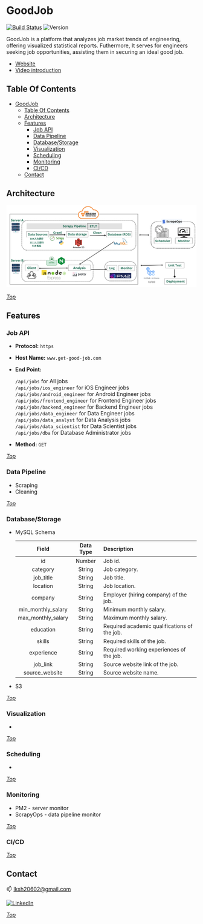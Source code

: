 # GoodJob


[![Build Status](https://github.com/networkx/networkx/workflows/test/badge.svg?branch=main)](https://github.com/rubywu0604/GoodJob/actions)
![Version](https://img.shields.io/badge/Version-1.0.0-blue.svg)

GoodJob is a platform that analyzes job market trends of engineering, offering visualized statistical reports. Futhermore, It serves for engineers seeking job opportunities, assisting them in securing an ideal good job.

- [Website](https://www.get-good-job.com)
- [Video introduction](https://drive.google.com/file/d/1bH5sI9850xf-Kc5xNKoD5UrVQQ5g55DD/view)

## Table Of Contents
- [GoodJob](#goodjob)
  - [Table Of Contents](#table-of-contents)
  - [Architecture](#architecture)
  - [Features](#features)
    - [Job API](#job-api)
    - [Data Pipeline](#data-pipeline)
    - [Database/Storage](#databasestorage)
    - [Visualization](#visualization)
    - [Scheduling](#scheduling)
    - [Monitoring](#monitoring)
    - [CI/CD](#cicd)
  - [Contact](#contact)
  
## Architecture

![Architecture](views/image/architecture.jpg)


_[Top](#table-of-contents)_

## Features

### Job API

* **Protocol:** `https`

* **Host Name:** `www.get-good-job.com`

* **End Point:** 
  
  `/api/jobs` for All jobs  
  `/api/jobs/ios_engineer` for iOS Engineer jobs  
  `/api/jobs/android_engineer` for Android Engineer jobs  
  `/api/jobs/frontend_engineer` for Frontend Engineer jobs  
  `/api/jobs/backend_engineer` for Backend Engineer jobs  
  `/api/jobs/data_engineer` for Data Engineer jobs  
  `/api/jobs/data_analyst` for Data Analysis jobs  
  `/api/jobs/data_scientist` for Data Scientist jobs  
  `/api/jobs/dba` for Database Administrator jobs  

* **Method:** `GET`

_[Top](#table-of-contents)_

### Data Pipeline
  - Scraping
  - Cleaning

_[Top](#table-of-contents)_

### Database/Storage
  - MySQL Schema
  
    | Field | Data Type | Description | 
    | :---: | :---: | :--- |
    | id | Number | Job id. |
    | category | String | Job category. |
    | job_title | String | Job title. |
    | location | String | Job location. |
    | company | String | Employer (hiring company) of the job.  |
    | min_monthly_salary | String | Minimum monthly salary. |
    | max_monthly_salary | String | Maximum monthly salary. |
    | education | String | Required academic qualifications of the job. |
    | skills | String | Required skills of the job. |
    | experience | String | Required working experiences of the job. |
    | job_link | String | Source website link of the job. |
    | source_website | String | Source website name. |

  - S3

_[Top](#table-of-contents)_

### Visualization
  - 

_[Top](#table-of-contents)_

### Scheduling
  - 
_[Top](#table-of-contents)_
  
### Monitoring
  - PM2 - server monitor
  - ScrapyOps - data pipeline monitor

_[Top](#table-of-contents)_

### CI/CD

_[Top](#table-of-contents)_

## Contact

:mailbox: lksh20602@gmail.com

[![LinkedIn](https://img.shields.io/badge/LinkedIn-RubyWu-555555?logo=linkedin&labelColor=0A66C2)](https://www.linkedin.com/in/rubywu-140031206/)

_[Top](#table-of-contents)_